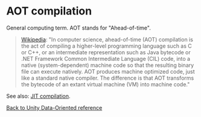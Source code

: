 # AOT compilation

General computing term. AOT stands for "Ahead-of-time". 

> [Wikipedia](https://en.wikipedia.org/wiki/Ahead-of-time_compilation): "In computer science, ahead-of-time (AOT) compilation is the act of compiling a higher-level programming language such as C or C++, or an intermediate representation such as Java bytecode or .NET Framework Common Intermediate Language (CIL) code, into a native (system-dependent) machine code so that the resulting binary file can execute natively. AOT produces machine optimized code, just like a standard native compiler. The difference is that AOT transforms the bytecode of an extant virtual machine (VM) into machine code."

See also: [JIT compilation](jit_compilation.md).

[Back to Unity Data-Oriented reference](index.md)